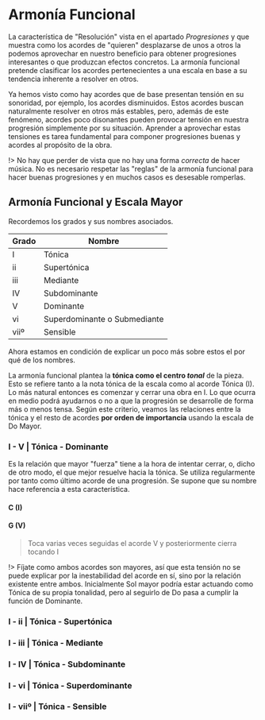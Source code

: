 <h1> Armonía Funcional </h1>

La característica de "Resolución" vista en el apartado _Progresiones_ y que muestra como los acordes de "quieren" desplazarse de unos a otros la podemos aprovechar en nuestro beneficio para obtener progresiones interesantes o que produzcan efectos concretos. La armonía funcional pretende clasificar los acordes pertenecientes a una escala en base a su tendencia inherente a resolver en otros.

Ya hemos visto como hay acordes que de base presentan tensión en su sonoridad, por ejemplo, los acordes disminuidos. Estos acordes buscan naturalmente resolver en otros más estables, pero, además de este fenómeno, acordes poco disonantes pueden provocar tensión en nuestra progresión simplemente por su situación. Aprender a aprovechar estas
tensiones es tarea fundamental para componer progresiones buenas y
acordes al propósito de la obra.

!> No hay que perder de vista que no hay una forma _correcta_ de hacer música. No es necesario respetar las "reglas" de
la armonía funcional para hacer buenas progresiones y en muchos
casos es desesable romperlas.

<h2>Armonía Funcional y Escala Mayor</h2>

Recordemos los grados y sus nombres asociados.

| Grado | Nombre |
| - | - |
| I | Tónica |
| ii | Supertónica |
| iii | Mediante |
| IV  | Subdominante |
| V | Dominante |
| vi | Superdominante o Submediante |
| viiº | Sensible |

Ahora estamos en condición de explicar un poco más sobre estos el por qué de los nombres.

La armonía funcional plantea la **tónica como el centro _tonal_** de la pieza. Esto se refiere tanto a la nota tónica de la escala como al acorde Tónica (I). Lo más natural entonces es comenzar y cerrar una obra en I. Lo que ocurra en medio podrá ayudarnos o no a que la progresión se desarrolle de forma más o menos tensa. Según este criterio, veamos las relaciones entre la tónica y el resto de acordes **por orden de importancia** usando la escala de Do Mayor.

<h3>I - V | Tónica - Dominante</h3>

Es la relación que mayor "fuerza" tiene a la hora de intentar cerrar, o, dicho de otro modo, el que mejor resuelve hacia la tónica. Se utiliza regularmente por tanto como último acorde de una progresión. Se supone que su nombre hace referencia a esta característica.

<h4>C (I)</h4>
<div id ="piano_0" class="piano_container"></div>


<h4>G (V)</h4>
<div id ="piano_1" class="piano_container"></div>

> Toca varias veces seguidas el acorde V y posteriormente cierra tocando I

!> Fíjate como ambos acordes son mayores, así que esta tensión no se puede explicar por la inestabilidad del acorde en sí, sino por la relación existente entre ambos. Inicialmente Sol mayor podría estar actuando como Tónica de su propia tonalidad, pero al seguirlo de Do pasa a cumplir la función de Dominante.



<h3>I - ii | Tónica - Supertónica</h3>

<h3>I - iii | Tónica - Mediante</h3>

<h3>I - IV | Tónica - Subdominante</h3>

<h3>I - vi | Tónica - Superdominante</h3>

<h3>I - viiº | Tónica - Sensible</h3>



<link rel="stylesheet" href="PianoGenerator/style.css">
<script>
piano({
    tag: "piano_0",
    octaves: 2,
    names: "all",
    pressed: ["G", "B", "D"],
    controls: ["sync"]
});
piano({
    tag: "piano_1",
    octaves: 2,
    names: "all",
    pressed: ["C", "E", "G"],
    controls: ["sync"]
});
</script>